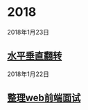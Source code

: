 # 2018
 2018年1月23日
## [水平垂直翻转 ](https://mediumwave120.github.io/2018/web/)
 2018年1月22日
## [整理web前端面试](https://mediumwave120.github.io/2018/webFrontInterview/)
